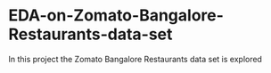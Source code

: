 # EDA-on-Zomato-Bangalore-Restaurants-data-set
In this project the Zomato Bangalore Restaurants data set is explored
